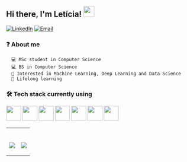 <h2>Hi there, I'm Letícia! <img src="https://github.com/piyushP7pravin/piyushP7pravin/blob/master/Hi.gif" width="29px"></h2>
<p>
  <a href="https://www.linkedin.com/in/leticia-balbi/"><img alt="LinkedIn" src="https://img.shields.io/badge/LinkedIn-Leticia%20Balbi-blue?style=flat-square&logo=linkedin"></a>
  <a href="mailto:l291072@dac.unicamp.br">
    <img alt="Email" src="https://img.shields.io/badge/Email-l291072@dac.unicamp.br-blue?style=flat-square&logo=gmail"></a>
</p>

### ❓ About me
      💻 MSc student in Computer Science
      💻 BS in Computer Science
      🔮 Interested in Machine Learning, Deep Learning and Data Science 
      🌱 Lifelong learning
      
### 🛠 Tech stack currently using
<code><a href="https://www.python.org/" target="_blank"><img height="40" src="https://www.vectorlogo.zone/logos/python/python-horizontal.svg"></a></code>
<code><a href="https://www.tensorflow.org/" target="_blank"><img height="40" src="https://upload.wikimedia.org/wikipedia/commons/thumb/1/11/TensorFlowLogo.svg/1229px-TensorFlowLogo.svg.png"></a></code>
<code><a href="https://keras.io/" target="_blank"><img height="40" src="https://keras.io/img/logo-k-keras-wb.png"></a></code>
<code><a href="https://scikit-learn.org/" target="_blank"><img height="40" src="https://upload.wikimedia.org/wikipedia/commons/thumb/0/05/Scikit_learn_logo_small.svg/320px-Scikit_learn_logo_small.svg.png"></a></code>
<code><a href="https://pandas.pydata.org/" target="_blank"><img height="40" src="https://upload.wikimedia.org/wikipedia/commons/thumb/e/ed/Pandas_logo.svg/1280px-Pandas_logo.svg.png"></a></code>
<code><a href="https://matplotlib.org/" target="_blank"><img height="40" src="https://matplotlib.org/_static/logo_light.svg"></a></code>
<code><a href="https://pytorch.org/" target="_blank"><img height="40" src="https://miro.medium.com/v2/resize:fit:1100/format:webp/0*xXUYOs5MWWenxoNz"></a></code>

<table width="100%">
  <tr>
  <td width = "50%">
    <br>
    <p align = "center">
      <img align="center" src="https://github-readme-stats.vercel.app/api?username=leticiabalbi&count_private=true"/>
    </p>
  </td>
  <td width = "50%">
    <br>
    <p align = "center">
      <img align="center" src="https://github-readme-stats.vercel.app/api/top-langs/?username=leticiabalbi&count_private=true&layout=compact"/>
    </p>
  </td>

  </table>




  
  
